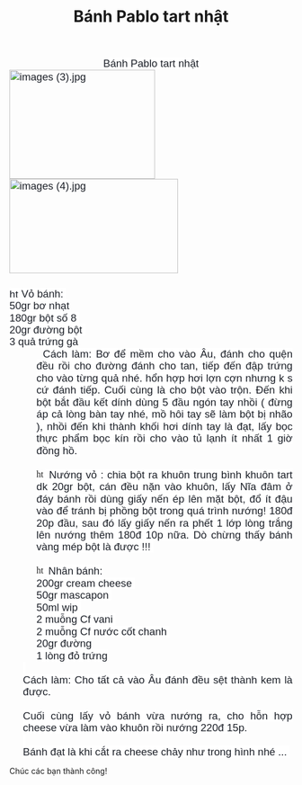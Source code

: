 ﻿---
id: 10
title: Bánh Pablo tart nhật
layout: EventPage
category: events
path: '/events/10-Banh-Pablo-tart-nhat/'
key: 10-Banh-Pablo-tart-nhat

meta: Bánh Pablo tart nhật
keywords: Bánh Pablo tart nhật

---
<html>

<head>
<meta http-equiv=Content-Type content="text/html; charset=windows-1252">
<meta name=Generator content="Microsoft Word 15 (filtered)">
<style>
<!--
 /* Font Definitions */
 @font-face
	{font-family:Helvetica;
	panose-1:2 11 6 4 2 2 2 2 2 4;}
@font-face
	{font-family:"Cambria Math";
	panose-1:2 4 5 3 5 4 6 3 2 4;}
@font-face
	{font-family:Calibri;
	panose-1:2 15 5 2 2 2 4 3 2 4;}
@font-face
	{font-family:Tahoma;
	panose-1:2 11 6 4 3 5 4 4 2 4;}
 /* Style Definitions */
 p.MsoNormal, li.MsoNormal, div.MsoNormal
	{margin:0cm;
	margin-bottom:.0001pt;
	line-height:115%;
	font-size:12.0pt;
	font-family:"Times New Roman",serif;}
p.MsoAcetate, li.MsoAcetate, div.MsoAcetate
	{mso-style-link:"Balloon Text Char";
	margin:0cm;
	margin-bottom:.0001pt;
	font-size:8.0pt;
	font-family:"Tahoma",sans-serif;}
p.MsoListParagraph, li.MsoListParagraph, div.MsoListParagraph
	{margin-top:0cm;
	margin-right:0cm;
	margin-bottom:0cm;
	margin-left:36.0pt;
	margin-bottom:.0001pt;
	line-height:115%;
	font-size:12.0pt;
	font-family:"Times New Roman",serif;}
p.MsoListParagraphCxSpFirst, li.MsoListParagraphCxSpFirst, div.MsoListParagraphCxSpFirst
	{margin-top:0cm;
	margin-right:0cm;
	margin-bottom:0cm;
	margin-left:36.0pt;
	margin-bottom:.0001pt;
	line-height:115%;
	font-size:12.0pt;
	font-family:"Times New Roman",serif;}
p.MsoListParagraphCxSpMiddle, li.MsoListParagraphCxSpMiddle, div.MsoListParagraphCxSpMiddle
	{margin-top:0cm;
	margin-right:0cm;
	margin-bottom:0cm;
	margin-left:36.0pt;
	margin-bottom:.0001pt;
	line-height:115%;
	font-size:12.0pt;
	font-family:"Times New Roman",serif;}
p.MsoListParagraphCxSpLast, li.MsoListParagraphCxSpLast, div.MsoListParagraphCxSpLast
	{margin-top:0cm;
	margin-right:0cm;
	margin-bottom:0cm;
	margin-left:36.0pt;
	margin-bottom:.0001pt;
	line-height:115%;
	font-size:12.0pt;
	font-family:"Times New Roman",serif;}
span.apple-converted-space
	{mso-style-name:apple-converted-space;}
span.7oe
	{mso-style-name:_7oe;}
span.BalloonTextChar
	{mso-style-name:"Balloon Text Char";
	mso-style-link:"Balloon Text";
	font-family:"Tahoma",sans-serif;}
.MsoChpDefault
	{font-size:12.0pt;}
.MsoPapDefault
	{line-height:115%;}
@page WordSection1
	{size:612.0pt 792.0pt;
	margin:72.0pt 72.0pt 72.0pt 72.0pt;}
div.WordSection1
	{page:WordSection1;}
 /* List Definitions */
 ol
	{margin-bottom:0cm;}
ul
	{margin-bottom:0cm;}
-->
</style>

</head>

<body lang=EN-US>

<div class=WordSection1>

<p class=MsoNormal align=center style='text-align:center'><span
style='font-size:14.0pt;line-height:115%;font-family:"Helvetica",sans-serif;
color:#1D2129;background:white'>Bánh Pablo tart nh&#7853;t</span></p>

<p class=MsoNormal style='text-align:justify'><span style='font-size:14.0pt;
line-height:115%;font-family:"Helvetica",sans-serif;color:#1D2129'><img
width=259 height=194 src="pablo%20tart%20nhat_files/image002.jpg"
alt="images (3).jpg"><img width=300 height=168 id="Picture 6"
src="pablo%20tart%20nhat_files/image003.jpg" alt="images (4).jpg"></span><span
style='font-size:14.0pt;line-height:115%;font-family:"Helvetica",sans-serif;
color:#1D2129'><br>
<br>
<span style='background:white'><img width=16 height=16 id="Picture 2"
src="pablo%20tart%20nhat_files/image004.png"
alt="https://www.facebook.com/images/emoji.php/v8/f51/1/16/1f449.png"></span><span
class=apple-converted-space><span style='background:white'>&nbsp;</span></span><span
style='background:white'>V&#7887; bánh:<span class=apple-converted-space>&nbsp;</span></span></span></p>

<p class=MsoNormal style='text-align:justify'><span style='font-size:14.0pt;
line-height:115%;font-family:"Helvetica",sans-serif;color:#1D2129;background:
white'>50gr b&#417;<span class=apple-converted-space>&nbsp;nh&#7841;t</span></span></p>

<p class=MsoNormal style='text-align:justify'><span style='font-size:14.0pt;
line-height:115%;font-family:"Helvetica",sans-serif;color:#1D2129;background:
white'>180gr b&#7897;t s&#7889; 8<span class=apple-converted-space>&nbsp;</span></span></p>

<p class=MsoNormal style='text-align:justify'><span style='font-size:14.0pt;
line-height:115%;font-family:"Helvetica",sans-serif;color:#1D2129;background:
white'>20gr &#273;&#432;&#7901;ng b&#7897;t<span class=apple-converted-space>&nbsp;</span></span></p>

<p class=MsoNormal style='text-align:justify'><span style='font-size:14.0pt;
line-height:115%;font-family:"Helvetica",sans-serif;color:#1D2129;background:
white'>3 qu&#7843; tr&#7913;ng gà</span></p>

<p class=MsoListParagraphCxSpFirst style='text-align:justify;text-indent:-18.0pt'><span
class=apple-converted-space><span style='font-size:14.0pt;line-height:115%;
font-family:Symbol;color:#1D2129'><img width=16 height=16
src="pablo%20tart%20nhat_files/image001.png" alt="*"><span style='font:7.0pt "Times New Roman"'>&nbsp;&nbsp;&nbsp;
</span></span></span><span style='font-size:14.0pt;line-height:115%;font-family:
"Helvetica",sans-serif;color:#1D2129;background:white'>Cách làm: B&#417; &#273;&#7875;
m&#7873;m cho vào Âu, &#273;ánh cho qu&#7879;n &#273;&#7873;u r&#7891;i cho
&#273;&#432;&#7901;ng &#273;ánh cho tan, ti&#7871;p &#273;&#7871;n &#273;&#7853;p
tr&#7913;ng cho vào t&#7915;ng qu&#7843; nhé. h&#7893;n h&#7907;p h&#417;i l&#7907;n
c&#7907;n nh&#432;ng k s c&#7913; &#273;ánh ti&#7871;p. Cu&#7889;i cùng là cho
b&#7897;t vào tr&#7897;n. &#272;&#7871;n khi b&#7897;t b&#7855;t &#273;&#7847;u
k&#7871;t dính dùng 5 &#273;&#7847;u ngón tay nh&#7891;i ( &#273;&#7915;ng áp c&#7843;
lòng bàn tay nhé, m&#7891; hôi tay s&#7869; làm b&#7897;t b&#7883; nhão ), nh&#7891;i
&#273;&#7871;n khi thành kh&#7889;i h&#417;i dính tay là &#273;&#7841;t, l&#7845;y
b&#7885;c th&#7921;c ph&#7849;m b&#7885;c kín r&#7891;i cho vào t&#7911; l&#7841;nh
ít nh&#7845;t 1 gi&#7901; &#273;&#7891;ng h&#7891;.<span
class=apple-converted-space>&nbsp;</span></span></p>

<p class=MsoListParagraphCxSpMiddle style='text-align:justify'><span
style='font-size:14.0pt;line-height:115%;font-family:"Helvetica",sans-serif;
color:#1D2129'><br>
</span><span style='background:white'><img width=16 height=16 id="Picture 4"
src="pablo%20tart%20nhat_files/image005.png"
alt="https://www.facebook.com/images/emoji.php/v8/fe2/1/16/270d.png"></span><span
class=apple-converted-space><span style='font-size:14.0pt;line-height:115%;
font-family:"Helvetica",sans-serif;color:#1D2129;background:white'>&nbsp;</span></span><span
style='font-size:14.0pt;line-height:115%;font-family:"Helvetica",sans-serif;
color:#1D2129;background:white'>N&#432;&#7899;ng v&#7887; : chia b&#7897;t ra
khuôn trung bình khuôn tart dk 20gr b&#7897;t, cán &#273;&#7873;u n&#7863;n vào
khuôn, l&#7845;y N&#297;a &#273;âm &#7903; &#273;áy bánh r&#7891;i dùng gi&#7845;y
n&#7871;n ép lên m&#7863;t b&#7897;t, &#273;&#7893; ít &#273;&#7853;u vào
&#273;&#7875; tránh b&#7883; ph&#7891;ng b&#7897;t trong quá trình n&#432;&#7899;ng!
180&#273; 20p &#273;&#7847;u, sau &#273;ó l&#7845;y gi&#7845;y n&#7871;n ra ph&#7871;t
1 l&#7899;p lòng tr&#7855;ng lên n&#432;&#7899;ng thêm 180&#273; 10p n&#7919;a.
Dò ch&#7915;ng th&#7845;y bánh vàng mép b&#7897;t là &#273;&#432;&#7907;c !!!<span
class=apple-converted-space>&nbsp;</span></span></p>

<p class=MsoListParagraphCxSpMiddle style='text-align:justify'><span
style='font-size:14.0pt;line-height:115%;font-family:"Helvetica",sans-serif;
color:#1D2129'><br>
</span><span style='background:white'><img width=16 height=16 id="Picture 5"
src="pablo%20tart%20nhat_files/image004.png"
alt="https://www.facebook.com/images/emoji.php/v8/f51/1/16/1f449.png"></span><span
class=apple-converted-space><span style='font-size:14.0pt;line-height:115%;
font-family:"Helvetica",sans-serif;color:#1D2129;background:white'>&nbsp;</span></span><span
style='font-size:14.0pt;line-height:115%;font-family:"Helvetica",sans-serif;
color:#1D2129;background:white'>Nhân bánh:</span></p>

<p class=MsoListParagraphCxSpMiddle style='text-align:justify'><span
style='font-size:14.0pt;line-height:115%;font-family:"Helvetica",sans-serif;
color:#1D2129;background:white'>200gr cream cheese<span
class=apple-converted-space>&nbsp;</span></span></p>

<p class=MsoListParagraphCxSpMiddle style='text-align:justify'><span
style='font-size:14.0pt;line-height:115%;font-family:"Helvetica",sans-serif;
color:#1D2129;background:white'>50gr mascapon<span class=apple-converted-space>&nbsp;</span></span></p>

<p class=MsoListParagraphCxSpMiddle style='text-align:justify'><span
style='font-size:14.0pt;line-height:115%;font-family:"Helvetica",sans-serif;
color:#1D2129;background:white'>50ml wip<span class=apple-converted-space>&nbsp;</span></span></p>

<p class=MsoListParagraphCxSpMiddle style='text-align:justify'><span
style='font-size:14.0pt;line-height:115%;font-family:"Helvetica",sans-serif;
color:#1D2129;background:white'>2 mu&#7895;ng Cf vani<span
class=apple-converted-space>&nbsp;</span></span></p>

<p class=MsoListParagraphCxSpMiddle style='text-align:justify'><span
style='font-size:14.0pt;line-height:115%;font-family:"Helvetica",sans-serif;
color:#1D2129;background:white'>2 mu&#7895;ng Cf n&#432;&#7899;c c&#7889;t
chanh<span class=apple-converted-space>&nbsp;</span></span></p>

<p class=MsoListParagraphCxSpMiddle style='text-align:justify'><span
style='font-size:14.0pt;line-height:115%;font-family:"Helvetica",sans-serif;
color:#1D2129;background:white'>20gr &#273;&#432;&#7901;ng</span></p>

<p class=MsoListParagraphCxSpLast style='text-align:justify'><span
style='font-size:14.0pt;line-height:115%;font-family:"Helvetica",sans-serif;
color:#1D2129;background:white'>1 lòng &#273;&#7887; tr&#7913;ng</span></p>

<p class=MsoNormal style='margin-left:18.0pt;text-align:justify'><span
class=apple-converted-space><span style='font-size:14.0pt;line-height:115%;
font-family:"Helvetica",sans-serif;color:#1D2129;background:white'>&nbsp;</span></span><span
style='font-size:14.0pt;line-height:115%;font-family:"Helvetica",sans-serif;
color:#1D2129'><br>
<span style='background:white'>Cách làm: Cho t&#7845;t c&#7843; vào Âu
&#273;ánh &#273;&#7873;u s&#7879;t thành kem là &#273;&#432;&#7907;c.</span></span></p>

<p class=MsoNormal style='margin-left:18.0pt;text-align:justify'><span
style='font-size:14.0pt;line-height:115%;font-family:"Helvetica",sans-serif;
color:#1D2129'><br>
<span style='background:white'>Cu&#7889;i cùng l&#7845;y v&#7887; bánh v&#7915;a
n&#432;&#7899;ng ra, cho h&#7895;n h&#7907;p cheese v&#7915;a làm vào khuôn r&#7891;i
n&#432;&#7899;ng 220&#273; 15p.</span></span></p>

<p class=MsoNormal style='margin-left:18.0pt;text-align:justify'><span
class=apple-converted-space><span style='font-size:14.0pt;line-height:115%;
font-family:"Helvetica",sans-serif;color:#1D2129;background:white'>&nbsp;</span></span><span
style='font-size:14.0pt;line-height:115%;font-family:"Helvetica",sans-serif;
color:#1D2129'><br>
<span style='background:white'>Bánh &#273;&#7841;t là khi c&#7855;t ra cheese
ch&#7843;y nh&#432; trong hình nhé ...<span class=apple-converted-space>&nbsp;</span></span></span></p>

Chúc các bạn thành công!
</div>

</body>

</html>








